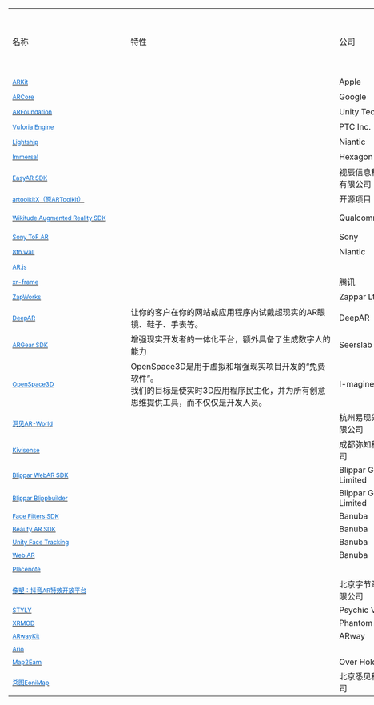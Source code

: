 <table border="0" cellpadding="0" cellspacing="0" width="2174" style="border-collapse:
 collapse;table-layout:fixed;width:1619pt">
 <colgroup><col width="255" style="mso-width-source:userset;mso-width-alt:7424;width:191pt">
 <col width="472" style="mso-width-source:userset;mso-width-alt:13730;width:354pt">
 <col width="173" style="mso-width-source:userset;mso-width-alt:5026;width:130pt">
 <col width="50" span="6" style="mso-width-source:userset;mso-width-alt:1442;
 width:37pt">
 <col width="72" style="mso-width-source:userset;mso-width-alt:2094;width:54pt">
 <col width="102" style="mso-width-source:userset;mso-width-alt:2955;width:76pt">
 <col width="50" span="16" style="mso-width-source:userset;mso-width-alt:1442;
 width:37pt">
 </colgroup><tbody><tr height="21" style="height:15.6pt">
  <td rowspan="2" height="42" class="xl65" width="255" style="height:31.2pt;width:191pt">名称</td>
  <td rowspan="2" class="xl65" width="472" style="width:354pt">特性</td>
  <td rowspan="2" class="xl65" width="173" style="width:130pt">公司</td>
  <td colspan="8" class="xl65" width="474" style="border-left:none;width:352pt">设备</td>
  <td colspan="15" class="xl65" width="750" style="border-left:none;width:555pt">功能</td>
  <td rowspan="2" class="xl65" width="50" style="width:37pt">定价</td>
 </tr>
 <tr height="21" style="height:15.6pt">
  <td height="21" class="xl65" style="height:15.6pt;border-top:none;border-left:
  none">Windows</td>
  <td class="xl65" style="border-top:none;border-left:none">MacOS</td>
  <td class="xl65" style="border-top:none;border-left:none">Linux</td>
  <td class="xl65" style="border-top:none;border-left:none">iOS</td>
  <td class="xl65" style="border-top:none;border-left:none">Android</td>
  <td class="xl65" style="border-top:none;border-left:none">Web</td>
  <td class="xl65" style="border-top:none;border-left:none">平台</td>
  <td class="xl65" style="border-top:none;border-left:none">眼镜</td>
  <td class="xl65" style="border-top:none;border-left:none">平面检测</td>
  <td class="xl65" style="border-top:none;border-left:none">图像跟踪</td>
  <td class="xl65" style="border-top:none;border-left:none">物体跟踪</td>
  <td class="xl65" style="border-top:none;border-left:none">头发分割</td>
  <td class="xl65" style="border-top:none;border-left:none">人脸追踪</td>
  <td class="xl65" style="border-top:none;border-left:none">情感检测</td>
  <td class="xl65" style="border-top:none;border-left:none">身体追踪</td>
  <td class="xl65" style="border-top:none;border-left:none">手势识别</td>
  <td class="xl65" style="border-top:none;border-left:none">网格生成</td>
  <td class="xl65" style="border-top:none;border-left:none">环境遮挡</td>
  <td class="xl65" style="border-top:none;border-left:none">人体分割</td>
  <td class="xl65" style="border-top:none;border-left:none">多人协作</td>
  <td class="xl65" style="border-top:none;border-left:none">VPS</td>
  <td class="xl65" style="border-top:none;border-left:none">GPS</td>
  <td class="xl65" style="border-top:none;border-left:none">三维重建</td>
 </tr>
 <tr height="21" style="height:15.6pt">
  <td height="21" class="xl66" style="height:15.6pt;border-top:none"><a href="https://developer.apple.com/augmented-reality/arkit/" target="_parent"><span style="color:#0066CC;font-size:9.0pt">ARKit</span></a></td>
  <td class="xl67" style="border-top:none;border-left:none">　</td>
  <td class="xl67" style="border-top:none;border-left:none">Apple</td>
  <td class="xl67" style="border-top:none;border-left:none">　</td>
  <td class="xl67" style="border-top:none;border-left:none">　</td>
  <td class="xl67" style="border-top:none;border-left:none">　</td>
  <td class="xl67" style="border-top:none;border-left:none">✓</td>
  <td class="xl67" style="border-top:none;border-left:none">　</td>
  <td class="xl67" style="border-top:none;border-left:none">　</td>
  <td class="xl67" style="border-top:none;border-left:none">　</td>
  <td class="xl67" style="border-top:none;border-left:none">　</td>
  <td class="xl67" style="border-top:none;border-left:none">✓</td>
  <td class="xl67" style="border-top:none;border-left:none">✓</td>
  <td class="xl67" style="border-top:none;border-left:none">✓</td>
  <td class="xl67" style="border-top:none;border-left:none">　</td>
  <td class="xl67" style="border-top:none;border-left:none">✓</td>
  <td class="xl67" style="border-top:none;border-left:none">　</td>
  <td class="xl67" style="border-top:none;border-left:none">✓</td>
  <td class="xl67" style="border-top:none;border-left:none">　</td>
  <td class="xl67" style="border-top:none;border-left:none">✓</td>
  <td class="xl67" style="border-top:none;border-left:none">✓</td>
  <td class="xl67" style="border-top:none;border-left:none">✓</td>
  <td class="xl67" style="border-top:none;border-left:none">✓</td>
  <td class="xl67" style="border-top:none;border-left:none">　</td>
  <td class="xl67" style="border-top:none;border-left:none">　</td>
  <td class="xl67" style="border-top:none;border-left:none">　</td>
  <td class="xl67" style="border-top:none;border-left:none">免费</td>
 </tr>
 <tr height="21" style="height:15.6pt">
  <td height="21" class="xl66" style="height:15.6pt;border-top:none"><a href="https://arvr.google.com/arcore/" target="_parent"><span style="color:#0066CC;font-size:9.0pt">ARCore</span></a></td>
  <td class="xl67" style="border-top:none;border-left:none">　</td>
  <td class="xl67" style="border-top:none;border-left:none">Google</td>
  <td class="xl67" style="border-top:none;border-left:none">　</td>
  <td class="xl67" style="border-top:none;border-left:none">　</td>
  <td class="xl67" style="border-top:none;border-left:none">　</td>
  <td class="xl67" style="border-top:none;border-left:none">✓</td>
  <td class="xl67" style="border-top:none;border-left:none">✓</td>
  <td class="xl67" style="border-top:none;border-left:none">　</td>
  <td class="xl67" style="border-top:none;border-left:none">　</td>
  <td class="xl67" style="border-top:none;border-left:none">　</td>
  <td class="xl67" style="border-top:none;border-left:none">✓</td>
  <td class="xl67" style="border-top:none;border-left:none">✓</td>
  <td class="xl67" style="border-top:none;border-left:none">　</td>
  <td class="xl67" style="border-top:none;border-left:none">　</td>
  <td class="xl67" style="border-top:none;border-left:none">✓</td>
  <td class="xl67" style="border-top:none;border-left:none">　</td>
  <td class="xl67" style="border-top:none;border-left:none">　</td>
  <td class="xl67" style="border-top:none;border-left:none">　</td>
  <td class="xl67" style="border-top:none;border-left:none">　</td>
  <td class="xl67" style="border-top:none;border-left:none">✓</td>
  <td class="xl67" style="border-top:none;border-left:none">　</td>
  <td class="xl67" style="border-top:none;border-left:none">　</td>
  <td class="xl67" style="border-top:none;border-left:none">　</td>
  <td class="xl67" style="border-top:none;border-left:none">　</td>
  <td class="xl67" style="border-top:none;border-left:none">　</td>
  <td class="xl67" style="border-top:none;border-left:none">免费</td>
 </tr>
 <tr height="21" style="height:15.6pt">
  <td height="21" class="xl66" style="height:15.6pt;border-top:none"><a href="https://docs.unity3d.com/Packages/com.unity.xr.arfoundation@5.0/manual/index.html" target="_parent"><span style="color:#0066CC;font-size:9.0pt">ARFoundation</span></a></td>
  <td class="xl67" style="border-top:none;border-left:none">　</td>
  <td class="xl67" style="border-top:none;border-left:none">Unity Technologies</td>
  <td class="xl67" style="border-top:none;border-left:none">　</td>
  <td class="xl67" style="border-top:none;border-left:none">　</td>
  <td class="xl67" style="border-top:none;border-left:none">　</td>
  <td class="xl67" style="border-top:none;border-left:none">✓</td>
  <td class="xl67" style="border-top:none;border-left:none">✓</td>
  <td class="xl67" style="border-top:none;border-left:none">　</td>
  <td class="xl67" style="border-top:none;border-left:none">　</td>
  <td class="xl67" style="border-top:none;border-left:none">Hololens</td>
  <td class="xl67" style="border-top:none;border-left:none">✓</td>
  <td class="xl67" style="border-top:none;border-left:none">✓</td>
  <td class="xl67" style="border-top:none;border-left:none">✓</td>
  <td class="xl67" style="border-top:none;border-left:none">　</td>
  <td class="xl67" style="border-top:none;border-left:none">✓</td>
  <td class="xl67" style="border-top:none;border-left:none">　</td>
  <td class="xl67" style="border-top:none;border-left:none">✓</td>
  <td class="xl67" style="border-top:none;border-left:none">　</td>
  <td class="xl67" style="border-top:none;border-left:none">✓</td>
  <td class="xl67" style="border-top:none;border-left:none">✓</td>
  <td class="xl67" style="border-top:none;border-left:none">✓</td>
  <td class="xl67" style="border-top:none;border-left:none">✓</td>
  <td class="xl67" style="border-top:none;border-left:none">　</td>
  <td class="xl67" style="border-top:none;border-left:none">　</td>
  <td class="xl67" style="border-top:none;border-left:none">　</td>
  <td class="xl67" style="border-top:none;border-left:none">免费</td>
 </tr>
 <tr height="21" style="height:15.6pt">
  <td height="21" class="xl66" style="height:15.6pt;border-top:none"><a href="https://library.vuforia.com/" target="_parent"><span style="color:#0066CC;
  font-size:9.0pt">Vuforia Engine</span></a></td>
  <td class="xl67" style="border-top:none;border-left:none">　</td>
  <td class="xl67" style="border-top:none;border-left:none">PTC Inc.</td>
  <td class="xl67" style="border-top:none;border-left:none">✓</td>
  <td class="xl67" style="border-top:none;border-left:none">✓</td>
  <td class="xl67" style="border-top:none;border-left:none">　</td>
  <td class="xl67" style="border-top:none;border-left:none">✓</td>
  <td class="xl67" style="border-top:none;border-left:none">✓</td>
  <td class="xl67" style="border-top:none;border-left:none">　</td>
  <td class="xl67" style="border-top:none;border-left:none">　</td>
  <td class="xl67" style="border-top:none;border-left:none">　</td>
  <td class="xl67" style="border-top:none;border-left:none">　</td>
  <td class="xl67" style="border-top:none;border-left:none">✓</td>
  <td class="xl67" style="border-top:none;border-left:none">✓</td>
  <td class="xl67" style="border-top:none;border-left:none">　</td>
  <td class="xl67" style="border-top:none;border-left:none">　</td>
  <td class="xl67" style="border-top:none;border-left:none">　</td>
  <td class="xl67" style="border-top:none;border-left:none">　</td>
  <td class="xl67" style="border-top:none;border-left:none">　</td>
  <td class="xl67" style="border-top:none;border-left:none">　</td>
  <td class="xl67" style="border-top:none;border-left:none">　</td>
  <td class="xl67" style="border-top:none;border-left:none">　</td>
  <td class="xl67" style="border-top:none;border-left:none">　</td>
  <td class="xl67" style="border-top:none;border-left:none">✓</td>
  <td class="xl67" style="border-top:none;border-left:none">　</td>
  <td class="xl67" style="border-top:none;border-left:none">　</td>
  <td class="xl67" style="border-top:none;border-left:none">商务</td>
 </tr>
 <tr height="21" style="height:15.6pt">
  <td height="21" class="xl66" style="height:15.6pt;border-top:none"><a href="https://lightship.dev/" target="_parent"><span style="color:#0066CC;
  font-size:9.0pt">Lightship</span></a></td>
  <td class="xl67" style="border-top:none;border-left:none">　</td>
  <td class="xl67" style="border-top:none;border-left:none">Niantic</td>
  <td class="xl67" style="border-top:none;border-left:none">　</td>
  <td class="xl67" style="border-top:none;border-left:none">　</td>
  <td class="xl67" style="border-top:none;border-left:none">　</td>
  <td class="xl67" style="border-top:none;border-left:none">✓</td>
  <td class="xl67" style="border-top:none;border-left:none">✓</td>
  <td class="xl67" style="border-top:none;border-left:none">　</td>
  <td class="xl67" style="border-top:none;border-left:none">　</td>
  <td class="xl67" style="border-top:none;border-left:none">　</td>
  <td class="xl67" style="border-top:none;border-left:none">　</td>
  <td class="xl67" style="border-top:none;border-left:none">　</td>
  <td class="xl67" style="border-top:none;border-left:none">　</td>
  <td class="xl67" style="border-top:none;border-left:none">　</td>
  <td class="xl67" style="border-top:none;border-left:none">　</td>
  <td class="xl67" style="border-top:none;border-left:none">　</td>
  <td class="xl67" style="border-top:none;border-left:none">　</td>
  <td class="xl67" style="border-top:none;border-left:none">　</td>
  <td class="xl67" style="border-top:none;border-left:none">✓</td>
  <td class="xl67" style="border-top:none;border-left:none">✓</td>
  <td class="xl67" style="border-top:none;border-left:none">✓</td>
  <td class="xl67" style="border-top:none;border-left:none">✓</td>
  <td class="xl68" style="border-top:none;border-left:none">✓</td>
  <td class="xl68" style="border-top:none;border-left:none">　</td>
  <td class="xl67" style="border-top:none;border-left:none">✓</td>
  <td class="xl67" style="border-top:none;border-left:none">免费</td>
 </tr>
 <tr height="21" style="height:15.6pt">
  <td height="21" class="xl66" style="height:15.6pt;border-top:none"><a href="https://immersal.com/" target="_parent"><span style="color:#0066CC;
  font-size:9.0pt">Immersal</span></a></td>
  <td class="xl67" style="border-top:none;border-left:none">　</td>
  <td class="xl67" style="border-top:none;border-left:none">Hexagon</td>
  <td class="xl67" style="border-top:none;border-left:none">　</td>
  <td class="xl67" style="border-top:none;border-left:none">　</td>
  <td class="xl67" style="border-top:none;border-left:none">　</td>
  <td class="xl67" style="border-top:none;border-left:none">✓</td>
  <td class="xl67" style="border-top:none;border-left:none">✓</td>
  <td class="xl67" style="border-top:none;border-left:none">　</td>
  <td class="xl67" style="border-top:none;border-left:none">　</td>
  <td class="xl67" style="border-top:none;border-left:none">Xreal</td>
  <td class="xl67" style="border-top:none;border-left:none">　</td>
  <td class="xl67" style="border-top:none;border-left:none">　</td>
  <td class="xl67" style="border-top:none;border-left:none">　</td>
  <td class="xl67" style="border-top:none;border-left:none">　</td>
  <td class="xl67" style="border-top:none;border-left:none">　</td>
  <td class="xl67" style="border-top:none;border-left:none">　</td>
  <td class="xl67" style="border-top:none;border-left:none">　</td>
  <td class="xl67" style="border-top:none;border-left:none">　</td>
  <td class="xl67" style="border-top:none;border-left:none">　</td>
  <td class="xl67" style="border-top:none;border-left:none">　</td>
  <td class="xl67" style="border-top:none;border-left:none">　</td>
  <td class="xl67" style="border-top:none;border-left:none">　</td>
  <td class="xl68" style="border-top:none;border-left:none">✓</td>
  <td class="xl68" style="border-top:none;border-left:none">　</td>
  <td class="xl68" style="border-top:none;border-left:none">　</td>
  <td class="xl67" style="border-top:none;border-left:none">免费</td>
 </tr>
 <tr height="21" style="height:15.6pt">
  <td height="21" class="xl66" style="height:15.6pt;border-top:none"><a href="https://www.easyar.com/" target="_parent"><span style="color:#0066CC;
  font-size:9.0pt">EasyAR SDK</span></a></td>
  <td class="xl67" style="border-top:none;border-left:none">　</td>
  <td class="xl67" style="border-top:none;border-left:none">视辰信息科技（上海）有限公司</td>
  <td class="xl67" style="border-top:none;border-left:none">　</td>
  <td class="xl67" style="border-top:none;border-left:none">　</td>
  <td class="xl67" style="border-top:none;border-left:none">　</td>
  <td class="xl67" style="border-top:none;border-left:none">✓</td>
  <td class="xl67" style="border-top:none;border-left:none">✓</td>
  <td class="xl67" style="border-top:none;border-left:none">✓</td>
  <td class="xl67" style="border-top:none;border-left:none">微信</td>
  <td class="xl67" style="border-top:none;border-left:none">Xreal</td>
  <td class="xl67" style="border-top:none;border-left:none">　</td>
  <td class="xl67" style="border-top:none;border-left:none">　</td>
  <td class="xl67" style="border-top:none;border-left:none">　</td>
  <td class="xl67" style="border-top:none;border-left:none">　</td>
  <td class="xl67" style="border-top:none;border-left:none">　</td>
  <td class="xl67" style="border-top:none;border-left:none">　</td>
  <td class="xl67" style="border-top:none;border-left:none">　</td>
  <td class="xl67" style="border-top:none;border-left:none">　</td>
  <td class="xl67" style="border-top:none;border-left:none">　</td>
  <td class="xl67" style="border-top:none;border-left:none">　</td>
  <td class="xl67" style="border-top:none;border-left:none">　</td>
  <td class="xl67" style="border-top:none;border-left:none">　</td>
  <td class="xl67" style="border-top:none;border-left:none">✓</td>
  <td class="xl67" style="border-top:none;border-left:none">　</td>
  <td class="xl67" style="border-top:none;border-left:none">　</td>
  <td class="xl67" style="border-top:none;border-left:none"></td>
 </tr>
 <tr height="21" style="height:15.6pt">
  <td height="21" class="xl66" style="height:15.6pt;border-top:none"><a href="https://www.artoolkitx.org/" target="_parent"><span style="color:#0066CC;
  font-size:9.0pt">artoolkitX（原ARToolkit）</span></a></td>
  <td class="xl67" style="border-top:none;border-left:none">　</td>
  <td class="xl67" style="border-top:none;border-left:none">开源项目</td>
  <td class="xl69" style="border-top:none;border-left:none">✓</td>
  <td class="xl69" style="border-top:none;border-left:none">✓</td>
  <td class="xl69" style="border-top:none;border-left:none">✓</td>
  <td class="xl69" style="border-top:none;border-left:none">✓</td>
  <td class="xl69" style="border-top:none;border-left:none">✓</td>
  <td class="xl67" style="border-top:none;border-left:none">　</td>
  <td class="xl67" style="border-top:none;border-left:none">　</td>
  <td class="xl67" style="border-top:none;border-left:none">　</td>
  <td class="xl67" style="border-top:none;border-left:none">　</td>
  <td class="xl69" style="border-top:none;border-left:none">✓</td>
  <td class="xl67" style="border-top:none;border-left:none">　</td>
  <td class="xl67" style="border-top:none;border-left:none">　</td>
  <td class="xl67" style="border-top:none;border-left:none">　</td>
  <td class="xl67" style="border-top:none;border-left:none">　</td>
  <td class="xl67" style="border-top:none;border-left:none">　</td>
  <td class="xl67" style="border-top:none;border-left:none">　</td>
  <td class="xl67" style="border-top:none;border-left:none">　</td>
  <td class="xl67" style="border-top:none;border-left:none">　</td>
  <td class="xl67" style="border-top:none;border-left:none">　</td>
  <td class="xl67" style="border-top:none;border-left:none">　</td>
  <td class="xl67" style="border-top:none;border-left:none">　</td>
  <td class="xl67" style="border-top:none;border-left:none">　</td>
  <td class="xl67" style="border-top:none;border-left:none">　</td>
  <td class="xl67" style="border-top:none;border-left:none">开源</td>
 </tr>
 <tr height="21" style="height:15.6pt">
  <td height="21" class="xl66" style="height:15.6pt;border-top:none"><a href="https://www.wikitude.com/products/wikitude-sdk/" target="_parent"><span style="color:#0066CC;font-size:9.0pt">Wikitude Augmented Reality SDK</span></a></td>
  <td class="xl67" style="border-top:none;border-left:none">　</td>
  <td class="xl70">Qualcomm</td>
  <td class="xl69" style="border-top:none">✓</td>
  <td class="xl67" style="border-top:none;border-left:none">　</td>
  <td class="xl69" style="border-top:none;border-left:none">　</td>
  <td class="xl69" style="border-top:none;border-left:none">✓</td>
  <td class="xl69" style="border-top:none;border-left:none">✓</td>
  <td class="xl67" style="border-top:none;border-left:none">　</td>
  <td class="xl67" style="border-top:none;border-left:none">　</td>
  <td class="xl70">Snapdragon Space<span style="display:none">s</span></td>
  <td class="xl69" style="border-top:none">✓</td>
  <td class="xl69" style="border-top:none;border-left:none">✓</td>
  <td class="xl69" style="border-top:none;border-left:none">✓</td>
  <td class="xl67" style="border-top:none;border-left:none">　</td>
  <td class="xl67" style="border-top:none;border-left:none">　</td>
  <td class="xl67" style="border-top:none;border-left:none">　</td>
  <td class="xl67" style="border-top:none;border-left:none">　</td>
  <td class="xl67" style="border-top:none;border-left:none">　</td>
  <td class="xl67" style="border-top:none;border-left:none">　</td>
  <td class="xl67" style="border-top:none;border-left:none">　</td>
  <td class="xl67" style="border-top:none;border-left:none">　</td>
  <td class="xl67" style="border-top:none;border-left:none">　</td>
  <td class="xl67" style="border-top:none;border-left:none">　</td>
  <td class="xl67" style="border-top:none;border-left:none">　</td>
  <td class="xl67" style="border-top:none;border-left:none">　</td>
  <td class="xl67" style="border-top:none;border-left:none">订阅</td>
 </tr>
 <tr height="21" style="height:15.6pt">
  <td height="21" class="xl66" style="height:15.6pt;border-top:none"><a href="https://developer.sony.com/develop/tof-ar" target="_parent"><span style="color:#0066CC;font-size:9.0pt">Sony ToF AR</span></a></td>
  <td class="xl67" style="border-top:none;border-left:none">　</td>
  <td class="xl67" style="border-left:none">Sony</td>
  <td class="xl67" style="border-top:none;border-left:none">　</td>
  <td class="xl67" style="border-top:none;border-left:none">　</td>
  <td class="xl67" style="border-top:none;border-left:none">　</td>
  <td class="xl67" style="border-top:none;border-left:none">✓</td>
  <td class="xl67" style="border-top:none;border-left:none">✓</td>
  <td class="xl67" style="border-top:none;border-left:none">　</td>
  <td class="xl67" style="border-top:none;border-left:none">　</td>
  <td class="xl67" style="border-left:none">　</td>
  <td class="xl67" style="border-top:none;border-left:none">　</td>
  <td class="xl67" style="border-top:none;border-left:none">　</td>
  <td class="xl67" style="border-top:none;border-left:none">　</td>
  <td class="xl67" style="border-top:none;border-left:none">　</td>
  <td class="xl67" style="border-top:none;border-left:none">✓</td>
  <td class="xl67" style="border-top:none;border-left:none">　</td>
  <td class="xl67" style="border-top:none;border-left:none">✓</td>
  <td class="xl67" style="border-top:none;border-left:none">✓</td>
  <td class="xl67" style="border-top:none;border-left:none">✓</td>
  <td class="xl67" style="border-top:none;border-left:none">　</td>
  <td class="xl67" style="border-top:none;border-left:none">　</td>
  <td class="xl67" style="border-top:none;border-left:none">　</td>
  <td class="xl67" style="border-top:none;border-left:none">　</td>
  <td class="xl67" style="border-top:none;border-left:none">　</td>
  <td class="xl67" style="border-top:none;border-left:none">　</td>
  <td class="xl67" style="border-top:none;border-left:none">免费</td>
 </tr>
 <tr height="21" style="height:15.6pt">
  <td height="21" class="xl66" style="height:15.6pt;border-top:none"><a href="https://www.8thwall.com/" target="_parent"><span style="color:#0066CC;
  font-size:9.0pt">8th.wall</span></a></td>
  <td class="xl67" style="border-top:none;border-left:none">　</td>
  <td class="xl67" style="border-top:none;border-left:none">Niantic</td>
  <td class="xl67" style="border-top:none;border-left:none">　</td>
  <td class="xl67" style="border-top:none;border-left:none">　</td>
  <td class="xl67" style="border-top:none;border-left:none">　</td>
  <td class="xl67" style="border-top:none;border-left:none">　</td>
  <td class="xl67" style="border-top:none;border-left:none">　</td>
  <td class="xl67" style="border-top:none;border-left:none">✓</td>
  <td class="xl67" style="border-top:none;border-left:none">　</td>
  <td class="xl67" style="border-top:none;border-left:none">　</td>
  <td class="xl67" style="border-top:none;border-left:none">✓</td>
  <td class="xl67" style="border-top:none;border-left:none">✓</td>
  <td class="xl67" style="border-top:none;border-left:none">　</td>
  <td class="xl67" style="border-top:none;border-left:none">　</td>
  <td class="xl67" style="border-top:none;border-left:none">✓</td>
  <td class="xl67" style="border-top:none;border-left:none">　</td>
  <td class="xl67" style="border-top:none;border-left:none">　</td>
  <td class="xl67" style="border-top:none;border-left:none">　</td>
  <td class="xl67" style="border-top:none;border-left:none">　</td>
  <td class="xl67" style="border-top:none;border-left:none">　</td>
  <td class="xl67" style="border-top:none;border-left:none">　</td>
  <td class="xl67" style="border-top:none;border-left:none">　</td>
  <td class="xl68" style="border-top:none;border-left:none">✓</td>
  <td class="xl68" style="border-top:none;border-left:none">　</td>
  <td class="xl67" style="border-top:none;border-left:none">　</td>
  <td class="xl67" style="border-top:none;border-left:none">订阅</td>
 </tr>
 <tr height="21" style="height:15.6pt">
  <td height="21" class="xl66" style="height:15.6pt;border-top:none"><a href="https://ar-js-org.github.io/AR.js/" target="_parent"><span style="color:#0066CC;font-size:9.0pt">AR.js</span></a></td>
  <td class="xl67" style="border-top:none;border-left:none">　</td>
  <td class="xl67" style="border-top:none;border-left:none">　</td>
  <td class="xl67" style="border-top:none;border-left:none">　</td>
  <td class="xl67" style="border-top:none;border-left:none">　</td>
  <td class="xl67" style="border-top:none;border-left:none">　</td>
  <td class="xl67" style="border-top:none;border-left:none">　</td>
  <td class="xl67" style="border-top:none;border-left:none">　</td>
  <td class="xl67" style="border-top:none;border-left:none">✓</td>
  <td class="xl67" style="border-top:none;border-left:none">　</td>
  <td class="xl67" style="border-top:none;border-left:none">　</td>
  <td class="xl67" style="border-top:none;border-left:none">　</td>
  <td class="xl67" style="border-top:none;border-left:none">✓</td>
  <td class="xl67" style="border-top:none;border-left:none">　</td>
  <td class="xl67" style="border-top:none;border-left:none">　</td>
  <td class="xl67" style="border-top:none;border-left:none">　</td>
  <td class="xl67" style="border-top:none;border-left:none">　</td>
  <td class="xl67" style="border-top:none;border-left:none">　</td>
  <td class="xl67" style="border-top:none;border-left:none">　</td>
  <td class="xl67" style="border-top:none;border-left:none">　</td>
  <td class="xl67" style="border-top:none;border-left:none">　</td>
  <td class="xl67" style="border-top:none;border-left:none">　</td>
  <td class="xl67" style="border-top:none;border-left:none">　</td>
  <td class="xl67" style="border-top:none;border-left:none">　</td>
  <td class="xl67" style="border-top:none;border-left:none">✓</td>
  <td class="xl67" style="border-top:none;border-left:none">　</td>
  <td class="xl67" style="border-top:none;border-left:none">开源</td>
 </tr>
 <tr height="21" style="height:15.6pt">
  <td height="21" class="xl66" style="height:15.6pt;border-top:none"><a href="https://developers.weixin.qq.com/miniprogram/dev/framework/xr-frame/" target="_parent"><span style="color:#0066CC;font-size:9.0pt">xr-frame</span></a></td>
  <td class="xl67" style="border-top:none;border-left:none">　</td>
  <td class="xl67" style="border-top:none;border-left:none">腾讯</td>
  <td class="xl67" style="border-top:none;border-left:none">　</td>
  <td class="xl67" style="border-top:none;border-left:none">　</td>
  <td class="xl67" style="border-top:none;border-left:none">　</td>
  <td class="xl67" style="border-top:none;border-left:none">　</td>
  <td class="xl67" style="border-top:none;border-left:none">　</td>
  <td class="xl67" style="border-top:none;border-left:none">　</td>
  <td class="xl67" style="border-top:none;border-left:none">微信</td>
  <td class="xl67" style="border-top:none;border-left:none">　</td>
  <td class="xl67" style="border-top:none;border-left:none">✓</td>
  <td class="xl67" style="border-top:none;border-left:none">✓</td>
  <td class="xl67" style="border-top:none;border-left:none">　</td>
  <td class="xl67" style="border-top:none;border-left:none">　</td>
  <td class="xl67" style="border-top:none;border-left:none">✓</td>
  <td class="xl67" style="border-top:none;border-left:none">　</td>
  <td class="xl67" style="border-top:none;border-left:none">✓</td>
  <td class="xl67" style="border-top:none;border-left:none">✓</td>
  <td class="xl67" style="border-top:none;border-left:none">　</td>
  <td class="xl67" style="border-top:none;border-left:none">　</td>
  <td class="xl67" style="border-top:none;border-left:none">　</td>
  <td class="xl67" style="border-top:none;border-left:none">　</td>
  <td class="xl67" style="border-top:none;border-left:none">　</td>
  <td class="xl67" style="border-top:none;border-left:none">　</td>
  <td class="xl67" style="border-top:none;border-left:none">　</td>
  <td class="xl67" style="border-top:none;border-left:none">免费</td>
 </tr>
 <tr height="21" style="height:15.6pt">
  <td height="21" class="xl66" style="height:15.6pt;border-top:none"><a href="https://zap.works/" target="_parent"><span style="color:#0066CC;
  font-size:9.0pt">ZapWorks</span></a></td>
  <td class="xl67" style="border-top:none;border-left:none">　</td>
  <td class="xl67" style="border-top:none;border-left:none">Zappar Ltd.</td>
  <td class="xl67" style="border-top:none;border-left:none">　</td>
  <td class="xl67" style="border-top:none;border-left:none">　</td>
  <td class="xl67" style="border-top:none;border-left:none">　</td>
  <td class="xl67" style="border-top:none;border-left:none">✓</td>
  <td class="xl67" style="border-top:none;border-left:none">✓</td>
  <td class="xl67" style="border-top:none;border-left:none">✓</td>
  <td class="xl67" style="border-top:none;border-left:none">　</td>
  <td class="xl67" style="border-top:none;border-left:none">　</td>
  <td class="xl67" style="border-top:none;border-left:none">✓</td>
  <td class="xl67" style="border-top:none;border-left:none">✓</td>
  <td class="xl67" style="border-top:none;border-left:none">　</td>
  <td class="xl67" style="border-top:none;border-left:none">　</td>
  <td class="xl67" style="border-top:none;border-left:none">✓</td>
  <td class="xl67" style="border-top:none;border-left:none">　</td>
  <td class="xl67" style="border-top:none;border-left:none">　</td>
  <td class="xl67" style="border-top:none;border-left:none">　</td>
  <td class="xl67" style="border-top:none;border-left:none">　</td>
  <td class="xl67" style="border-top:none;border-left:none">　</td>
  <td class="xl67" style="border-top:none;border-left:none">　</td>
  <td class="xl67" style="border-top:none;border-left:none">　</td>
  <td class="xl67" style="border-top:none;border-left:none">　</td>
  <td class="xl67" style="border-top:none;border-left:none">　</td>
  <td class="xl67" style="border-top:none;border-left:none">　</td>
  <td class="xl67" style="border-top:none;border-left:none">订阅</td>
 </tr>
 <tr height="21" style="height:15.6pt">
  <td height="21" class="xl66" style="height:15.6pt;border-top:none"><a href="https://zh.deepar.ai/" target="_parent"><span style="color:#0066CC;
  font-size:9.0pt">DeepAR</span></a></td>
  <td class="xl67" style="border-top:none;border-left:none">让你的客户在你的网站或应用程序内试戴超现实的AR眼镜、鞋子、手表等。</td>
  <td class="xl67" style="border-top:none;border-left:none">DeepAR</td>
  <td class="xl67" style="border-top:none;border-left:none">　</td>
  <td class="xl67" style="border-top:none;border-left:none">✓</td>
  <td class="xl67" style="border-top:none;border-left:none">　</td>
  <td class="xl67" style="border-top:none;border-left:none">✓</td>
  <td class="xl67" style="border-top:none;border-left:none">✓</td>
  <td class="xl67" style="border-top:none;border-left:none">✓</td>
  <td class="xl67" style="border-top:none;border-left:none">　</td>
  <td class="xl67" style="border-top:none;border-left:none">　</td>
  <td class="xl67" style="border-top:none;border-left:none">　</td>
  <td class="xl67" style="border-top:none;border-left:none">　</td>
  <td class="xl67" style="border-top:none;border-left:none">　</td>
  <td class="xl67" style="border-top:none;border-left:none">　</td>
  <td class="xl67" style="border-top:none;border-left:none">✓</td>
  <td class="xl67" style="border-top:none;border-left:none">　</td>
  <td class="xl67" style="border-top:none;border-left:none">✓</td>
  <td class="xl67" style="border-top:none;border-left:none">　</td>
  <td class="xl67" style="border-top:none;border-left:none">　</td>
  <td class="xl67" style="border-top:none;border-left:none">　</td>
  <td class="xl67" style="border-top:none;border-left:none">✓</td>
  <td class="xl67" style="border-top:none;border-left:none">　</td>
  <td class="xl67" style="border-top:none;border-left:none">　</td>
  <td class="xl67" style="border-top:none;border-left:none">　</td>
  <td class="xl67" style="border-top:none;border-left:none">　</td>
  <td class="xl67" style="border-top:none;border-left:none">订阅</td>
 </tr>
 <tr height="21" style="height:15.6pt">
  <td height="21" class="xl66" style="height:15.6pt;border-top:none"><a href="https://www.argear.io/index.html" target="_parent"><span style="color:#0066CC;font-size:9.0pt">ARGear SDK</span></a></td>
  <td class="xl70">增强现实开发者的一体化平台，额外具备了生成数字人的能力</td>
  <td class="xl67" style="border-top:none">Seerslab</td>
  <td class="xl67" style="border-top:none;border-left:none">　</td>
  <td class="xl67" style="border-top:none;border-left:none">　</td>
  <td class="xl67" style="border-top:none;border-left:none">　</td>
  <td class="xl67" style="border-top:none;border-left:none">✓</td>
  <td class="xl67" style="border-top:none;border-left:none">✓</td>
  <td class="xl67" style="border-top:none;border-left:none">　</td>
  <td class="xl67" style="border-top:none;border-left:none">　</td>
  <td class="xl67" style="border-top:none;border-left:none">　</td>
  <td class="xl67" style="border-top:none;border-left:none">　</td>
  <td class="xl67" style="border-top:none;border-left:none">　</td>
  <td class="xl67" style="border-top:none;border-left:none">　</td>
  <td class="xl67" style="border-top:none;border-left:none">　</td>
  <td class="xl67" style="border-top:none;border-left:none">✓</td>
  <td class="xl67" style="border-top:none;border-left:none">　</td>
  <td class="xl67" style="border-top:none;border-left:none">　</td>
  <td class="xl67" style="border-top:none;border-left:none">　</td>
  <td class="xl67" style="border-top:none;border-left:none">　</td>
  <td class="xl67" style="border-top:none;border-left:none">　</td>
  <td class="xl67" style="border-top:none;border-left:none">✓</td>
  <td class="xl67" style="border-top:none;border-left:none">　</td>
  <td class="xl67" style="border-top:none;border-left:none">　</td>
  <td class="xl67" style="border-top:none;border-left:none">　</td>
  <td class="xl67" style="border-top:none;border-left:none">　</td>
  <td class="xl67" style="border-top:none;border-left:none">订阅</td>
 </tr>
 <tr height="46" style="height:34.2pt">
  <td height="46" class="xl66" style="height:34.2pt;border-top:none"><a href="https://www.openspace3d.com/" target="_parent"><span style="color:#0066CC;
  font-size:9.0pt">OpenSpace3D</span></a></td>
  <td class="xl71" width="472" style="border-left:none;width:354pt">OpenSpace3D是用于虚拟和增强现实项目开发的“免费软件”。<br>
    我们的目标是使实时3D应用程序民主化，并为所有创意思维提供工具，而不仅仅是开发人员。</td>
  <td class="xl67" style="border-top:none;border-left:none">I-maginer</td>
  <td class="xl67" style="border-top:none;border-left:none">✓</td>
  <td class="xl67" style="border-top:none;border-left:none">✓</td>
  <td class="xl67" style="border-top:none;border-left:none">✓</td>
  <td class="xl67" style="border-top:none;border-left:none">✓</td>
  <td class="xl67" style="border-top:none;border-left:none">✓</td>
  <td class="xl67" style="border-top:none;border-left:none">✓</td>
  <td class="xl67" style="border-top:none;border-left:none">　</td>
  <td class="xl67" style="border-top:none;border-left:none">　</td>
  <td class="xl67" style="border-top:none;border-left:none">　</td>
  <td class="xl67" style="border-top:none;border-left:none">✓</td>
  <td class="xl67" style="border-top:none;border-left:none">　</td>
  <td class="xl67" style="border-top:none;border-left:none">　</td>
  <td class="xl67" style="border-top:none;border-left:none">　</td>
  <td class="xl67" style="border-top:none;border-left:none">　</td>
  <td class="xl67" style="border-top:none;border-left:none">　</td>
  <td class="xl67" style="border-top:none;border-left:none">　</td>
  <td class="xl67" style="border-top:none;border-left:none">　</td>
  <td class="xl67" style="border-top:none;border-left:none">　</td>
  <td class="xl67" style="border-top:none;border-left:none">　</td>
  <td class="xl67" style="border-top:none;border-left:none">　</td>
  <td class="xl67" style="border-top:none;border-left:none">　</td>
  <td class="xl67" style="border-top:none;border-left:none">　</td>
  <td class="xl67" style="border-top:none;border-left:none">　</td>
  <td class="xl67" style="border-top:none;border-left:none">免费</td>
 </tr>
 <tr height="21" style="height:15.6pt">
  <td height="21" class="xl66" style="height:15.6pt;border-top:none"><a href="https://near.yuque.com/arworld/pgywq3" target="_parent"><span style="color:#0066CC;font-size:9.0pt">洞见AR-World</span></a></td>
  <td class="xl67" style="border-top:none;border-left:none">　</td>
  <td class="xl67" style="border-top:none;border-left:none">杭州易现先进科技有限公司</td>
  <td class="xl67" style="border-top:none;border-left:none">　</td>
  <td class="xl67" style="border-top:none;border-left:none">　</td>
  <td class="xl67" style="border-top:none;border-left:none">　</td>
  <td class="xl67" style="border-top:none;border-left:none">✓</td>
  <td class="xl67" style="border-top:none;border-left:none">✓</td>
  <td class="xl67" style="border-top:none;border-left:none">　</td>
  <td class="xl67" style="border-top:none;border-left:none">微信、山海镜</td>
  <td class="xl67" style="border-top:none;border-left:none">　</td>
  <td class="xl67" style="border-top:none;border-left:none">　</td>
  <td class="xl67" style="border-top:none;border-left:none">　</td>
  <td class="xl67" style="border-top:none;border-left:none">✓</td>
  <td class="xl67" style="border-top:none;border-left:none">　</td>
  <td class="xl67" style="border-top:none;border-left:none">　</td>
  <td class="xl67" style="border-top:none;border-left:none">　</td>
  <td class="xl67" style="border-top:none;border-left:none">　</td>
  <td class="xl67" style="border-top:none;border-left:none">✓</td>
  <td class="xl67" style="border-top:none;border-left:none">　</td>
  <td class="xl67" style="border-top:none;border-left:none">　</td>
  <td class="xl67" style="border-top:none;border-left:none">　</td>
  <td class="xl67" style="border-top:none;border-left:none">　</td>
  <td class="xl67" style="border-top:none;border-left:none">✓</td>
  <td class="xl67" style="border-top:none;border-left:none">✓</td>
  <td class="xl67" style="border-top:none;border-left:none">　</td>
  <td class="xl67" style="border-top:none;border-left:none">商务</td>
 </tr>
 <tr height="21" style="height:15.6pt">
  <td height="21" class="xl66" style="height:15.6pt;border-top:none"><a href="https://www.kivisense.com/" target="_parent"><span style="color:#0066CC;
  font-size:9.0pt">Kivisense</span></a></td>
  <td class="xl67" style="border-top:none;border-left:none">　</td>
  <td class="xl67" style="border-top:none;border-left:none">成都弥知科技有限公司</td>
  <td class="xl67" style="border-top:none;border-left:none">　</td>
  <td class="xl67" style="border-top:none;border-left:none">　</td>
  <td class="xl67" style="border-top:none;border-left:none">　</td>
  <td class="xl67" style="border-top:none;border-left:none">　</td>
  <td class="xl67" style="border-top:none;border-left:none">　</td>
  <td class="xl67" style="border-top:none;border-left:none">✓</td>
  <td class="xl67" style="border-top:none;border-left:none">微信</td>
  <td class="xl67" style="border-top:none;border-left:none">　</td>
  <td class="xl67" style="border-top:none;border-left:none">✓</td>
  <td class="xl67" style="border-top:none;border-left:none">✓</td>
  <td class="xl67" style="border-top:none;border-left:none">　</td>
  <td class="xl67" style="border-top:none;border-left:none">　</td>
  <td class="xl67" style="border-top:none;border-left:none">✓</td>
  <td class="xl67" style="border-top:none;border-left:none">　</td>
  <td class="xl67" style="border-top:none;border-left:none">✓</td>
  <td class="xl67" style="border-top:none;border-left:none">　</td>
  <td class="xl67" style="border-top:none;border-left:none">　</td>
  <td class="xl67" style="border-top:none;border-left:none">　</td>
  <td class="xl67" style="border-top:none;border-left:none">　</td>
  <td class="xl67" style="border-top:none;border-left:none">　</td>
  <td class="xl67" style="border-top:none;border-left:none">　</td>
  <td class="xl67" style="border-top:none;border-left:none">　</td>
  <td class="xl67" style="border-top:none;border-left:none">　</td>
  <td class="xl67" style="border-top:none;border-left:none">商务</td>
 </tr>
 <tr height="21" style="height:15.6pt">
  <td height="21" class="xl66" style="height:15.6pt;border-top:none"><a href="https://www.blippar.com/webar-sdk" target="_parent"><span style="color:#0066CC;font-size:9.0pt">Blippar WebAR SDK</span></a></td>
  <td class="xl67" style="border-top:none;border-left:none">　</td>
  <td class="xl67" style="border-top:none;border-left:none">Blippar Group Limited</td>
  <td class="xl67" style="border-top:none;border-left:none">　</td>
  <td class="xl67" style="border-top:none;border-left:none">　</td>
  <td class="xl67" style="border-top:none;border-left:none">　</td>
  <td class="xl67" style="border-top:none;border-left:none">　</td>
  <td class="xl67" style="border-top:none;border-left:none">　</td>
  <td class="xl67" style="border-top:none;border-left:none">✓</td>
  <td class="xl67" style="border-top:none;border-left:none">　</td>
  <td class="xl67" style="border-top:none;border-left:none">　</td>
  <td class="xl67" style="border-top:none;border-left:none">　</td>
  <td class="xl67" style="border-top:none;border-left:none">　</td>
  <td class="xl67" style="border-top:none;border-left:none">　</td>
  <td class="xl67" style="border-top:none;border-left:none">　</td>
  <td class="xl67" style="border-top:none;border-left:none">　</td>
  <td class="xl67" style="border-top:none;border-left:none">　</td>
  <td class="xl67" style="border-top:none;border-left:none">　</td>
  <td class="xl67" style="border-top:none;border-left:none">　</td>
  <td class="xl67" style="border-top:none;border-left:none">　</td>
  <td class="xl67" style="border-top:none;border-left:none">　</td>
  <td class="xl67" style="border-top:none;border-left:none">　</td>
  <td class="xl67" style="border-top:none;border-left:none">　</td>
  <td class="xl67" style="border-top:none;border-left:none">　</td>
  <td class="xl67" style="border-top:none;border-left:none">　</td>
  <td class="xl67" style="border-top:none;border-left:none">　</td>
  <td class="xl67" style="border-top:none;border-left:none">订阅</td>
 </tr>
 <tr height="21" style="height:15.6pt">
  <td height="21" class="xl66" style="height:15.6pt;border-top:none"><a href="https://www.blippar.com/build-ar" target="_parent"><span style="color:#0066CC;font-size:9.0pt">Blippar Blippbuilder</span></a></td>
  <td class="xl67" style="border-top:none;border-left:none">　</td>
  <td class="xl72">Blippar Group Limited</td>
  <td class="xl67" style="border-top:none">　</td>
  <td class="xl67" style="border-top:none;border-left:none">　</td>
  <td class="xl67" style="border-top:none;border-left:none">　</td>
  <td class="xl67" style="border-top:none;border-left:none">　</td>
  <td class="xl67" style="border-top:none;border-left:none">　</td>
  <td class="xl67" style="border-top:none;border-left:none">✓</td>
  <td class="xl67" style="border-top:none;border-left:none">　</td>
  <td class="xl67" style="border-top:none;border-left:none">　</td>
  <td class="xl67" style="border-top:none;border-left:none">　</td>
  <td class="xl67" style="border-top:none;border-left:none">　</td>
  <td class="xl67" style="border-top:none;border-left:none">　</td>
  <td class="xl67" style="border-top:none;border-left:none">　</td>
  <td class="xl67" style="border-top:none;border-left:none">　</td>
  <td class="xl67" style="border-top:none;border-left:none">　</td>
  <td class="xl67" style="border-top:none;border-left:none">　</td>
  <td class="xl67" style="border-top:none;border-left:none">　</td>
  <td class="xl67" style="border-top:none;border-left:none">　</td>
  <td class="xl67" style="border-top:none;border-left:none">　</td>
  <td class="xl67" style="border-top:none;border-left:none">　</td>
  <td class="xl67" style="border-top:none;border-left:none">　</td>
  <td class="xl67" style="border-top:none;border-left:none">　</td>
  <td class="xl67" style="border-top:none;border-left:none">　</td>
  <td class="xl67" style="border-top:none;border-left:none">　</td>
  <td class="xl67" style="border-top:none;border-left:none">订阅</td>
 </tr>
 <tr height="21" style="height:15.6pt">
  <td height="21" class="xl66" style="height:15.6pt;border-top:none"><a href="https://www.banuba.com/facear-sdk/face-filters?hsLang=en" target="_parent"><span style="color:#0066CC;font-size:9.0pt">Face Filters SDK</span></a></td>
  <td class="xl67" style="border-top:none;border-left:none">　</td>
  <td class="xl67" style="border-left:none">Banuba</td>
  <td class="xl67" style="border-top:none;border-left:none">　</td>
  <td class="xl67" style="border-top:none;border-left:none">　</td>
  <td class="xl67" style="border-top:none;border-left:none">　</td>
  <td class="xl67" style="border-top:none;border-left:none">　</td>
  <td class="xl67" style="border-top:none;border-left:none">　</td>
  <td class="xl67" style="border-top:none;border-left:none">　</td>
  <td class="xl67" style="border-top:none;border-left:none">　</td>
  <td class="xl67" style="border-top:none;border-left:none">　</td>
  <td class="xl67" style="border-top:none;border-left:none">　</td>
  <td class="xl67" style="border-top:none;border-left:none">　</td>
  <td class="xl67" style="border-top:none;border-left:none">　</td>
  <td class="xl67" style="border-top:none;border-left:none">　</td>
  <td class="xl67" style="border-top:none;border-left:none">　</td>
  <td class="xl67" style="border-top:none;border-left:none">　</td>
  <td class="xl67" style="border-top:none;border-left:none">　</td>
  <td class="xl67" style="border-top:none;border-left:none">　</td>
  <td class="xl67" style="border-top:none;border-left:none">　</td>
  <td class="xl67" style="border-top:none;border-left:none">　</td>
  <td class="xl67" style="border-top:none;border-left:none">　</td>
  <td class="xl67" style="border-top:none;border-left:none">　</td>
  <td class="xl67" style="border-top:none;border-left:none">　</td>
  <td class="xl67" style="border-top:none;border-left:none">　</td>
  <td class="xl67" style="border-top:none;border-left:none">　</td>
  <td class="xl67" style="border-top:none;border-left:none">　</td>
 </tr>
 <tr height="21" style="height:15.6pt">
  <td height="21" class="xl66" style="height:15.6pt;border-top:none"><a href="https://www.banuba.com/facear-sdk/beauty-ar?hsLang=en" target="_parent"><span style="color:#0066CC;font-size:9.0pt">Beauty AR SDK</span></a></td>
  <td class="xl67" style="border-top:none;border-left:none">　</td>
  <td class="xl67" style="border-top:none;border-left:none">Banuba</td>
  <td class="xl67" style="border-top:none;border-left:none">　</td>
  <td class="xl67" style="border-top:none;border-left:none">　</td>
  <td class="xl67" style="border-top:none;border-left:none">　</td>
  <td class="xl67" style="border-top:none;border-left:none">　</td>
  <td class="xl67" style="border-top:none;border-left:none">　</td>
  <td class="xl67" style="border-top:none;border-left:none">　</td>
  <td class="xl67" style="border-top:none;border-left:none">　</td>
  <td class="xl67" style="border-top:none;border-left:none">　</td>
  <td class="xl67" style="border-top:none;border-left:none">　</td>
  <td class="xl67" style="border-top:none;border-left:none">　</td>
  <td class="xl67" style="border-top:none;border-left:none">　</td>
  <td class="xl67" style="border-top:none;border-left:none">　</td>
  <td class="xl67" style="border-top:none;border-left:none">　</td>
  <td class="xl67" style="border-top:none;border-left:none">　</td>
  <td class="xl67" style="border-top:none;border-left:none">　</td>
  <td class="xl67" style="border-top:none;border-left:none">　</td>
  <td class="xl67" style="border-top:none;border-left:none">　</td>
  <td class="xl67" style="border-top:none;border-left:none">　</td>
  <td class="xl67" style="border-top:none;border-left:none">　</td>
  <td class="xl67" style="border-top:none;border-left:none">　</td>
  <td class="xl67" style="border-top:none;border-left:none">　</td>
  <td class="xl67" style="border-top:none;border-left:none">　</td>
  <td class="xl67" style="border-top:none;border-left:none">　</td>
  <td class="xl67" style="border-top:none;border-left:none">　</td>
 </tr>
 <tr height="21" style="height:15.6pt">
  <td height="21" class="xl66" style="height:15.6pt;border-top:none"><a href="https://www.banuba.com/facear-sdk/unity-face-tracking?hsLang=en" target="_parent"><span style="color:#0066CC;font-size:9.0pt">Unity Face
  Tracking</span></a></td>
  <td class="xl67" style="border-top:none;border-left:none">　</td>
  <td class="xl70">Banuba</td>
  <td class="xl67" style="border-top:none">　</td>
  <td class="xl67" style="border-top:none;border-left:none">　</td>
  <td class="xl67" style="border-top:none;border-left:none">　</td>
  <td class="xl67" style="border-top:none;border-left:none">　</td>
  <td class="xl67" style="border-top:none;border-left:none">　</td>
  <td class="xl67" style="border-top:none;border-left:none">　</td>
  <td class="xl67" style="border-top:none;border-left:none">　</td>
  <td class="xl67" style="border-top:none;border-left:none">　</td>
  <td class="xl67" style="border-top:none;border-left:none">　</td>
  <td class="xl67" style="border-top:none;border-left:none">　</td>
  <td class="xl67" style="border-top:none;border-left:none">　</td>
  <td class="xl67" style="border-top:none;border-left:none">　</td>
  <td class="xl67" style="border-top:none;border-left:none">　</td>
  <td class="xl67" style="border-top:none;border-left:none">　</td>
  <td class="xl67" style="border-top:none;border-left:none">　</td>
  <td class="xl67" style="border-top:none;border-left:none">　</td>
  <td class="xl67" style="border-top:none;border-left:none">　</td>
  <td class="xl67" style="border-top:none;border-left:none">　</td>
  <td class="xl67" style="border-top:none;border-left:none">　</td>
  <td class="xl67" style="border-top:none;border-left:none">　</td>
  <td class="xl67" style="border-top:none;border-left:none">　</td>
  <td class="xl67" style="border-top:none;border-left:none">　</td>
  <td class="xl67" style="border-top:none;border-left:none">　</td>
  <td class="xl67" style="border-top:none;border-left:none">　</td>
 </tr>
 <tr height="21" style="height:15.6pt">
  <td height="21" class="xl66" style="height:15.6pt;border-top:none"><a href="https://www.banuba.com/webar-sdk?hsLang=en" target="_parent"><span style="color:#0066CC;font-size:9.0pt">Web AR</span></a></td>
  <td class="xl67" style="border-top:none;border-left:none">　</td>
  <td class="xl67" style="border-left:none">Banuba</td>
  <td class="xl67" style="border-top:none;border-left:none">　</td>
  <td class="xl67" style="border-top:none;border-left:none">　</td>
  <td class="xl67" style="border-top:none;border-left:none">　</td>
  <td class="xl67" style="border-top:none;border-left:none">　</td>
  <td class="xl67" style="border-top:none;border-left:none">　</td>
  <td class="xl67" style="border-top:none;border-left:none">　</td>
  <td class="xl67" style="border-top:none;border-left:none">　</td>
  <td class="xl67" style="border-top:none;border-left:none">　</td>
  <td class="xl67" style="border-top:none;border-left:none">　</td>
  <td class="xl67" style="border-top:none;border-left:none">　</td>
  <td class="xl67" style="border-top:none;border-left:none">　</td>
  <td class="xl67" style="border-top:none;border-left:none">　</td>
  <td class="xl67" style="border-top:none;border-left:none">　</td>
  <td class="xl67" style="border-top:none;border-left:none">　</td>
  <td class="xl67" style="border-top:none;border-left:none">　</td>
  <td class="xl67" style="border-top:none;border-left:none">　</td>
  <td class="xl67" style="border-top:none;border-left:none">　</td>
  <td class="xl67" style="border-top:none;border-left:none">　</td>
  <td class="xl67" style="border-top:none;border-left:none">　</td>
  <td class="xl67" style="border-top:none;border-left:none">　</td>
  <td class="xl67" style="border-top:none;border-left:none">　</td>
  <td class="xl67" style="border-top:none;border-left:none">　</td>
  <td class="xl67" style="border-top:none;border-left:none">　</td>
  <td class="xl67" style="border-top:none;border-left:none">　</td>
 </tr>
 <tr height="21" style="height:15.6pt">
  <td height="21" class="xl66" style="height:15.6pt;border-top:none"><a href="https://developer.placenote.com/" target="_parent"><span style="color:#0066CC;font-size:9.0pt">Placenote</span></a></td>
  <td class="xl67" style="border-top:none;border-left:none">　</td>
  <td class="xl67" style="border-top:none;border-left:none">　</td>
  <td class="xl67" style="border-top:none;border-left:none">　</td>
  <td class="xl67" style="border-top:none;border-left:none">　</td>
  <td class="xl67" style="border-top:none;border-left:none">　</td>
  <td class="xl69" style="border-top:none;border-left:none">✓</td>
  <td class="xl67" style="border-top:none;border-left:none">　</td>
  <td class="xl67" style="border-top:none;border-left:none">　</td>
  <td class="xl67" style="border-top:none;border-left:none">　</td>
  <td class="xl67" style="border-top:none;border-left:none">　</td>
  <td class="xl67" style="border-top:none;border-left:none">　</td>
  <td class="xl67" style="border-top:none;border-left:none">　</td>
  <td class="xl67" style="border-top:none;border-left:none">　</td>
  <td class="xl67" style="border-top:none;border-left:none">　</td>
  <td class="xl67" style="border-top:none;border-left:none">　</td>
  <td class="xl67" style="border-top:none;border-left:none">　</td>
  <td class="xl67" style="border-top:none;border-left:none">　</td>
  <td class="xl67" style="border-top:none;border-left:none">　</td>
  <td class="xl67" style="border-top:none;border-left:none">　</td>
  <td class="xl67" style="border-top:none;border-left:none">　</td>
  <td class="xl67" style="border-top:none;border-left:none">　</td>
  <td class="xl67" style="border-top:none;border-left:none">　</td>
  <td class="xl69" style="border-top:none;border-left:none">✓</td>
  <td class="xl69" style="border-top:none;border-left:none">　</td>
  <td class="xl67" style="border-top:none;border-left:none">　</td>
  <td class="xl67" style="border-top:none;border-left:none">免费</td>
 </tr>
 <tr height="21" style="height:15.6pt">
  <td height="21" class="xl66" style="height:15.6pt;border-top:none"><a href="https://effect.douyin.com/" target="_parent"><span style="color:#0066CC;
  font-size:9.0pt">像塑：抖音AR特效开放平台</span></a></td>
  <td class="xl67" style="border-top:none;border-left:none">　</td>
  <td class="xl67" style="border-top:none;border-left:none">北京字节跳动科技有限公司</td>
  <td class="xl67" style="border-top:none;border-left:none">　</td>
  <td class="xl67" style="border-top:none;border-left:none">　</td>
  <td class="xl67" style="border-top:none;border-left:none">　</td>
  <td class="xl67" style="border-top:none;border-left:none">　</td>
  <td class="xl67" style="border-top:none;border-left:none">　</td>
  <td class="xl67" style="border-top:none;border-left:none">　</td>
  <td class="xl67" style="border-top:none;border-left:none">抖音</td>
  <td class="xl67" style="border-top:none;border-left:none">　</td>
  <td class="xl67" style="border-top:none;border-left:none">✓</td>
  <td class="xl67" style="border-top:none;border-left:none">　</td>
  <td class="xl67" style="border-top:none;border-left:none">　</td>
  <td class="xl67" style="border-top:none;border-left:none">　</td>
  <td class="xl67" style="border-top:none;border-left:none">✓</td>
  <td class="xl67" style="border-top:none;border-left:none">　</td>
  <td class="xl67" style="border-top:none;border-left:none">✓</td>
  <td class="xl67" style="border-top:none;border-left:none">✓</td>
  <td class="xl67" style="border-top:none;border-left:none">　</td>
  <td class="xl67" style="border-top:none;border-left:none">　</td>
  <td class="xl67" style="border-top:none;border-left:none">　</td>
  <td class="xl67" style="border-top:none;border-left:none">　</td>
  <td class="xl67" style="border-top:none;border-left:none">　</td>
  <td class="xl67" style="border-top:none;border-left:none">　</td>
  <td class="xl67" style="border-top:none;border-left:none">　</td>
  <td class="xl67" style="border-top:none;border-left:none">免费</td>
 </tr>
 <tr height="21" style="height:15.6pt">
  <td height="21" class="xl66" style="height:15.6pt;border-top:none"><a href="https://gallery.styly.cc/about/en" target="_parent"><span style="color:#0066CC;font-size:9.0pt">STYLY</span></a></td>
  <td class="xl67" style="border-top:none;border-left:none">　</td>
  <td class="xl67" style="border-top:none;border-left:none">Psychic VR Lab Co</td>
  <td class="xl67" style="border-top:none;border-left:none">　</td>
  <td class="xl67" style="border-top:none;border-left:none">　</td>
  <td class="xl67" style="border-top:none;border-left:none">　</td>
  <td class="xl67" style="border-top:none;border-left:none">　</td>
  <td class="xl67" style="border-top:none;border-left:none">　</td>
  <td class="xl67" style="border-top:none;border-left:none">　</td>
  <td class="xl67" style="border-top:none;border-left:none">　</td>
  <td class="xl67" style="border-top:none;border-left:none">　</td>
  <td class="xl67" style="border-top:none;border-left:none">　</td>
  <td class="xl67" style="border-top:none;border-left:none">　</td>
  <td class="xl67" style="border-top:none;border-left:none">　</td>
  <td class="xl67" style="border-top:none;border-left:none">　</td>
  <td class="xl67" style="border-top:none;border-left:none">　</td>
  <td class="xl67" style="border-top:none;border-left:none">　</td>
  <td class="xl67" style="border-top:none;border-left:none">　</td>
  <td class="xl67" style="border-top:none;border-left:none">　</td>
  <td class="xl67" style="border-top:none;border-left:none">　</td>
  <td class="xl67" style="border-top:none;border-left:none">　</td>
  <td class="xl67" style="border-top:none;border-left:none">　</td>
  <td class="xl67" style="border-top:none;border-left:none">　</td>
  <td class="xl67" style="border-top:none;border-left:none">　</td>
  <td class="xl67" style="border-top:none;border-left:none">　</td>
  <td class="xl67" style="border-top:none;border-left:none">　</td>
  <td class="xl67" style="border-top:none;border-left:none">　</td>
 </tr>
 <tr height="21" style="height:15.6pt">
  <td height="21" class="xl66" style="height:15.6pt;border-top:none"><a href="https://phantomsxr.com/" target="_parent"><span style="color:#0066CC;
  font-size:9.0pt">XRMOD</span></a></td>
  <td class="xl67" style="border-top:none;border-left:none">　</td>
  <td class="xl67" style="border-top:none;border-left:none">Phantom</td>
  <td class="xl67" style="border-top:none;border-left:none">　</td>
  <td class="xl67" style="border-top:none;border-left:none">　</td>
  <td class="xl67" style="border-top:none;border-left:none">　</td>
  <td class="xl67" style="border-top:none;border-left:none">　</td>
  <td class="xl67" style="border-top:none;border-left:none">　</td>
  <td class="xl67" style="border-top:none;border-left:none">　</td>
  <td class="xl67" style="border-top:none;border-left:none">　</td>
  <td class="xl67" style="border-top:none;border-left:none">　</td>
  <td class="xl67" style="border-top:none;border-left:none">　</td>
  <td class="xl67" style="border-top:none;border-left:none">　</td>
  <td class="xl67" style="border-top:none;border-left:none">　</td>
  <td class="xl67" style="border-top:none;border-left:none">　</td>
  <td class="xl67" style="border-top:none;border-left:none">　</td>
  <td class="xl67" style="border-top:none;border-left:none">　</td>
  <td class="xl67" style="border-top:none;border-left:none">　</td>
  <td class="xl67" style="border-top:none;border-left:none">　</td>
  <td class="xl67" style="border-top:none;border-left:none">　</td>
  <td class="xl67" style="border-top:none;border-left:none">　</td>
  <td class="xl67" style="border-top:none;border-left:none">　</td>
  <td class="xl67" style="border-top:none;border-left:none">　</td>
  <td class="xl67" style="border-top:none;border-left:none">　</td>
  <td class="xl67" style="border-top:none;border-left:none">　</td>
  <td class="xl67" style="border-top:none;border-left:none">　</td>
  <td class="xl67" style="border-top:none;border-left:none">　</td>
 </tr>
 <tr height="21" style="height:15.6pt">
  <td height="21" class="xl66" style="height:15.6pt;border-top:none"><a href="https://www.arway.ai/" target="_parent"><span style="color:#0066CC;
  font-size:9.0pt">ARwayKit</span></a></td>
  <td class="xl67" style="border-top:none;border-left:none">　</td>
  <td class="xl67" style="border-top:none;border-left:none">ARway</td>
  <td class="xl67" style="border-top:none;border-left:none">　</td>
  <td class="xl67" style="border-top:none;border-left:none">　</td>
  <td class="xl67" style="border-top:none;border-left:none">　</td>
  <td class="xl67" style="border-top:none;border-left:none">　</td>
  <td class="xl67" style="border-top:none;border-left:none">　</td>
  <td class="xl67" style="border-top:none;border-left:none">　</td>
  <td class="xl67" style="border-top:none;border-left:none">　</td>
  <td class="xl67" style="border-top:none;border-left:none">　</td>
  <td class="xl67" style="border-top:none;border-left:none">　</td>
  <td class="xl67" style="border-top:none;border-left:none">　</td>
  <td class="xl67" style="border-top:none;border-left:none">　</td>
  <td class="xl67" style="border-top:none;border-left:none">　</td>
  <td class="xl67" style="border-top:none;border-left:none">　</td>
  <td class="xl67" style="border-top:none;border-left:none">　</td>
  <td class="xl67" style="border-top:none;border-left:none">　</td>
  <td class="xl67" style="border-top:none;border-left:none">　</td>
  <td class="xl67" style="border-top:none;border-left:none">　</td>
  <td class="xl67" style="border-top:none;border-left:none">　</td>
  <td class="xl67" style="border-top:none;border-left:none">　</td>
  <td class="xl67" style="border-top:none;border-left:none">　</td>
  <td class="xl67" style="border-top:none;border-left:none">　</td>
  <td class="xl67" style="border-top:none;border-left:none">　</td>
  <td class="xl67" style="border-top:none;border-left:none">　</td>
  <td class="xl67" style="border-top:none;border-left:none">　</td>
 </tr>
 <tr height="21" style="height:15.6pt">
  <td height="21" class="xl66" style="height:15.6pt;border-top:none"><a href="https://www.ario.com/" target="_parent"><span style="color:#0066CC;
  font-size:9.0pt">Ario</span></a></td>
  <td class="xl67" style="border-top:none;border-left:none">　</td>
  <td class="xl67" style="border-top:none;border-left:none">　</td>
  <td class="xl67" style="border-top:none;border-left:none">　</td>
  <td class="xl67" style="border-top:none;border-left:none">　</td>
  <td class="xl67" style="border-top:none;border-left:none">　</td>
  <td class="xl67" style="border-top:none;border-left:none">　</td>
  <td class="xl67" style="border-top:none;border-left:none">　</td>
  <td class="xl67" style="border-top:none;border-left:none">　</td>
  <td class="xl67" style="border-top:none;border-left:none">　</td>
  <td class="xl67" style="border-top:none;border-left:none">　</td>
  <td class="xl67" style="border-top:none;border-left:none">　</td>
  <td class="xl67" style="border-top:none;border-left:none">　</td>
  <td class="xl67" style="border-top:none;border-left:none">　</td>
  <td class="xl67" style="border-top:none;border-left:none">　</td>
  <td class="xl67" style="border-top:none;border-left:none">　</td>
  <td class="xl67" style="border-top:none;border-left:none">　</td>
  <td class="xl67" style="border-top:none;border-left:none">　</td>
  <td class="xl67" style="border-top:none;border-left:none">　</td>
  <td class="xl67" style="border-top:none;border-left:none">　</td>
  <td class="xl67" style="border-top:none;border-left:none">　</td>
  <td class="xl67" style="border-top:none;border-left:none">　</td>
  <td class="xl67" style="border-top:none;border-left:none">　</td>
  <td class="xl67" style="border-top:none;border-left:none">　</td>
  <td class="xl67" style="border-top:none;border-left:none">　</td>
  <td class="xl67" style="border-top:none;border-left:none">　</td>
  <td class="xl67" style="border-top:none;border-left:none">　</td>
 </tr>
 <tr height="21" style="height:15.6pt">
  <td height="21" class="xl66" style="height:15.6pt;border-top:none"><a href="https://www.overthereality.ai/map2earn/" target="_parent"><span style="color:#0066CC;font-size:9.0pt">Map2Earn</span></a></td>
  <td class="xl67" style="border-top:none;border-left:none">　</td>
  <td class="xl67" style="border-top:none;border-left:none">Over Holding Srl</td>
  <td class="xl67" style="border-top:none;border-left:none">　</td>
  <td class="xl67" style="border-top:none;border-left:none">　</td>
  <td class="xl67" style="border-top:none;border-left:none">　</td>
  <td class="xl67" style="border-top:none;border-left:none">　</td>
  <td class="xl67" style="border-top:none;border-left:none">　</td>
  <td class="xl67" style="border-top:none;border-left:none">　</td>
  <td class="xl67" style="border-top:none;border-left:none">　</td>
  <td class="xl67" style="border-top:none;border-left:none">　</td>
  <td class="xl67" style="border-top:none;border-left:none">　</td>
  <td class="xl67" style="border-top:none;border-left:none">　</td>
  <td class="xl67" style="border-top:none;border-left:none">　</td>
  <td class="xl67" style="border-top:none;border-left:none">　</td>
  <td class="xl67" style="border-top:none;border-left:none">　</td>
  <td class="xl67" style="border-top:none;border-left:none">　</td>
  <td class="xl67" style="border-top:none;border-left:none">　</td>
  <td class="xl67" style="border-top:none;border-left:none">　</td>
  <td class="xl67" style="border-top:none;border-left:none">　</td>
  <td class="xl67" style="border-top:none;border-left:none">　</td>
  <td class="xl67" style="border-top:none;border-left:none">　</td>
  <td class="xl67" style="border-top:none;border-left:none">　</td>
  <td class="xl67" style="border-top:none;border-left:none">　</td>
  <td class="xl67" style="border-top:none;border-left:none">　</td>
  <td class="xl67" style="border-top:none;border-left:none">　</td>
  <td class="xl67" style="border-top:none;border-left:none">　</td>
 </tr>
 <tr height="21" style="height:15.6pt">
  <td height="21" class="xl66" style="height:15.6pt;border-top:none"><a href="https://seengene.com/#/sdk" target="_parent"><span style="color:#0066CC;
  font-size:9.0pt">爻图EoniMap</span></a></td>
  <td class="xl67" style="border-top:none;border-left:none">　</td>
  <td class="xl67" style="border-top:none;border-left:none">北京悉见科技有限公司</td>
  <td class="xl67" style="border-top:none;border-left:none">　</td>
  <td class="xl67" style="border-top:none;border-left:none">　</td>
  <td class="xl67" style="border-top:none;border-left:none">　</td>
  <td class="xl73" style="border-top:none;border-left:none">✓</td>
  <td class="xl73" style="border-top:none;border-left:none">✓</td>
  <td class="xl67" style="border-top:none;border-left:none">　</td>
  <td class="xl67" style="border-top:none;border-left:none">　</td>
  <td class="xl67" style="border-top:none;border-left:none">　</td>
  <td class="xl67" style="border-top:none;border-left:none">　</td>
  <td class="xl67" style="border-top:none;border-left:none">　</td>
  <td class="xl67" style="border-top:none;border-left:none">　</td>
  <td class="xl67" style="border-top:none;border-left:none">　</td>
  <td class="xl67" style="border-top:none;border-left:none">　</td>
  <td class="xl67" style="border-top:none;border-left:none">　</td>
  <td class="xl67" style="border-top:none;border-left:none">　</td>
  <td class="xl67" style="border-top:none;border-left:none">　</td>
  <td class="xl67" style="border-top:none;border-left:none">　</td>
  <td class="xl67" style="border-top:none;border-left:none">　</td>
  <td class="xl67" style="border-top:none;border-left:none">　</td>
  <td class="xl67" style="border-top:none;border-left:none">　</td>
  <td class="xl73" style="border-top:none;border-left:none">✓</td>
  <td class="xl67" style="border-top:none;border-left:none">　</td>
  <td class="xl67" style="border-top:none;border-left:none">　</td>
  <td class="xl67" style="border-top:none;border-left:none">商务</td>
 </tr>
</tbody></table>
